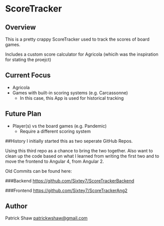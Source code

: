 # ScoreTracker
## Overview
This is a pretty crappy ScoreTracker used to track the scores of board games.  

Includes a custom score calculator for Agricola (whicih was the inspiration for stating the proejct)

## Current Focus
+ Agricola
+ Games with built-in scoring systems (e.g. Carcassonne)
	+ In this case, this App is used for historical tracking

## Future Plan
+ Player(s) vs the board games (e.g. Pandemic)
	+ Require a different scoring system
	

##History
I initially started this as two seperate GitHub Repos.  

Using this third repo as a chance to bring the two together.  Also want to clean up the code based on what I learned from writing the first two and to move the frontend to Angular 4, from Angular 2. 


Old Commits can be found here:

###Backend
https://github.com/Sixtey7/ScoreTrackerBackend

###Frontend
https://github.com/Sixtey7/ScoreTrackerAng2

## Author
Patrick Shaw
patrickwshaw@gmail.com